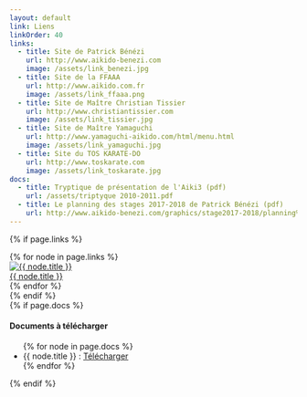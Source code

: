 ```yaml
---
layout: default
link: Liens
linkOrder: 40
links:
  - title: Site de Patrick Bénézi
    url: http://www.aikido-benezi.com
    image: /assets/link_benezi.jpg
  - title: Site de la FFAAA
    url: http://www.aikido.com.fr
    image: /assets/link_ffaaa.png
  - title: Site de Maître Christian Tissier
    url: http://www.christiantissier.com
    image: /assets/link_tissier.jpg
  - title: Site de Maître Yamaguchi
    url: http://www.yamaguchi-aikido.com/html/menu.html
    image: /assets/link_yamaguchi.jpg
  - title: Site du TOS KARATE-DO
    url: http://www.toskarate.com
    image: /assets/link_toskarate.jpg
docs:
  - title: Tryptique de présentation de l'Aiki3 (pdf)
    url: /assets/triptyque 2010-2011.pdf
  - title: Le planning des stages 2017-2018 de Patrick Bénézi (pdf)
    url: http://www.aikido-benezi.com/graphics/stage2017-2018/planning%202017-2018-3.pdf
---
```


{% if page.links %}
  <div class="links">
    {% for node in page.links %}
      <div class="links__link">
        <a href="{{ node.url }}" target="_blank">
          <img src="{{node.image | relative_url}}" alt="{{ node.title }}" title="{{ node.title }}" />
          <br />
          {{ node.title }}
        </a>
      </div>
    {% endfor %}
  </div>
{% endif %}

<div class="container">
  <div class="container__full">
    {% if page.docs %}
      <h4>Documents à télécharger</h4>
      <ul>
        {% for node in page.docs %}
          <li>
            {{ node.title }} : <a href="{{ node.url }}" target="_blank">Télécharger</a>
          </li>
        {% endfor %}
      </ul>
    {% endif %}
  </div>
</div>

